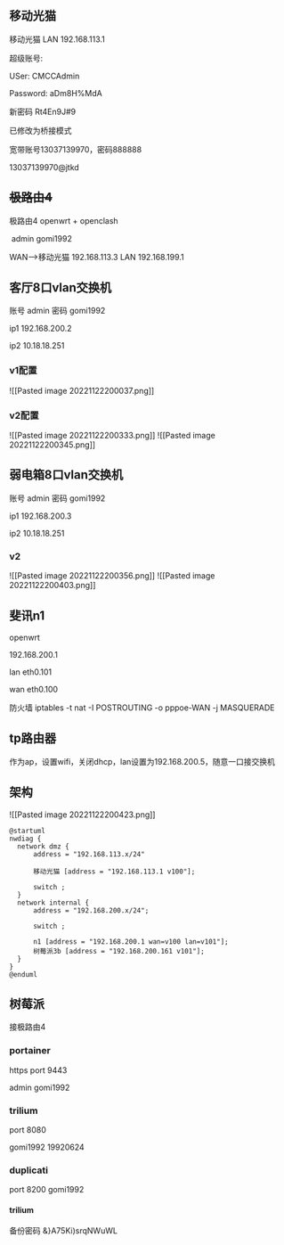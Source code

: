 ## 移动光猫 

移动光猫 LAN 192.168.113.1 

超级账号: 

USer: CMCCAdmin 

Password: aDm8H%MdA 

新密码 Rt4En9J#9

已修改为桥接模式

宽带账号13037139970，密码888888

13037139970@jtkd

## ~~极路由4~~ 

极路由4 openwrt + openclash

 admin gomi1992 

WAN-->移动光猫 192.168.113.3 LAN 192.168.199.1 

## 客厅8口vlan交换机

账号 admin 密码 gomi1992

ip1 192.168.200.2

ip2 10.18.18.251

### v1配置
![[Pasted image 20221122200037.png]]

### v2配置

![[Pasted image 20221122200333.png]]
![[Pasted image 20221122200345.png]]

## 弱电箱8口vlan交换机

账号 admin 密码 gomi1992

ip1 192.168.200.3

ip2 10.18.18.251

### v2
![[Pasted image 20221122200356.png]]
![[Pasted image 20221122200403.png]]


## 斐讯n1

openwrt

192.168.200.1

lan eth0.101

wan eth0.100

防火墙 iptables -t nat -I POSTROUTING -o pppoe-WAN -j MASQUERADE

## tp路由器

作为ap，设置wifi，关闭dhcp，lan设置为192.168.200.5，随意一口接交换机

## 架构 
![[Pasted image 20221122200423.png]]

```text-plain
@startuml
nwdiag {
  network dmz {
      address = "192.168.113.x/24"

      移动光猫 [address = "192.168.113.1 v100"];

      switch ;
  }
  network internal {
      address = "192.168.200.x/24";

      switch ;

      n1 [address = "192.168.200.1 wan=v100 lan=v101"];
      树莓派3b [address = "192.168.200.161 v101"];
  }
}
@enduml
```

## 树莓派 

接极路由4 

### portainer 

https port 9443 

admin gomi1992 

### trilium 

port 8080 

gomi1992 19920624 

### duplicati 

port 8200 gomi1992 

#### trilium 

备份密码 &}A75Ki)srqNWuWL